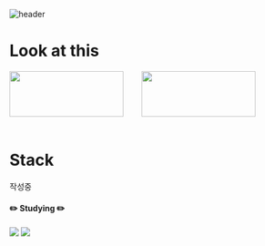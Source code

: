 ![header](https://capsule-render.vercel.app/api?type=waving&color=00C9FF&height=300&section=header&text=Hi!%20I'm%20Yunho&fontSize=90)

# Look at this
<a href="https://tropical-mayflower-214.notion.site/e3d897d5f7424d609c174f90e9fc197f" target="_blank"><img src="https://img.shields.io/badge/포트폴리오-000000?style=flat-square&logo=Notion&logoColor=white" width="200" height="80"/></a> &nbsp;&nbsp;&nbsp;&nbsp;&nbsp;&nbsp; <a href="https://tropical-mayflower-214.notion.site/TIL-Today-I-Leaned-ddad37850880436f970f5ebd12a6b50a" target="_blank"><img src="https://img.shields.io/badge/TIL-906AB0?style=flat-square&logo=Notion&logoColor=white" width="200" height="80"/></a>
<br>
<br>

# Stack

작성중
    
#### ✏️ Studying  ✏️ 
<img src="https://img.shields.io/badge/Java-007396?style=flat-square&logo=OpenJDK&logoColor=white"/></a> <img src="https://img.shields.io/badge/-C%23-blueviolet?&style=square&logo=C Sharp&logoColor=white"/>


<!--
**yunho-dev/yunho-dev** is a ✨ _special_ ✨ repository because its `README.md` (this file) appears on your GitHub profile.

Here are some ideas to get you started:

- 🔭 I’m currently working on ...
- 🌱 I’m currently learning ...
- 👯 I’m looking to collaborate on ...
- 🤔 I’m looking for help with ...
- 💬 Ask me about ...
- 📫 How to reach me: ...
- 😄 Pronouns: ...
- ⚡ Fun fact: ...
-->

<!--
제일 위에 로고 뒤집힌거 밑에다가 추가
![Footer](https://capsule-render.vercel.app/api?type=waving&color=auto&height=200&section=footer)
-->
